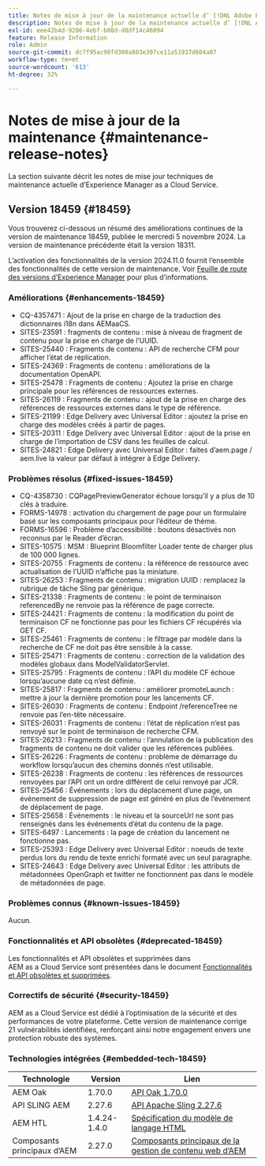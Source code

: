 ```yaml
---
title: Notes de mise à jour de la maintenance actuelle d’ [!DNL Adobe Experience Manager]  as a Cloud Service.
description: Notes de mise à jour de la maintenance actuelle d’ [!DNL Adobe Experience Manager]  as a Cloud Service.
exl-id: eee42b4d-9206-4ebf-b88d-d8df14c46094
feature: Release Information
role: Admin
source-git-commit: dc7f95ac98fd300a803e307ce11a51937d604a07
workflow-type: tm+mt
source-wordcount: '613'
ht-degree: 32%

---
```



# Notes de mise à jour de la maintenance {#maintenance-release-notes}

La section suivante décrit les notes de mise jour techniques de maintenance actuelle d’Experience Manager as a Cloud Service.

## Version 18459 {#18459}

Vous trouverez ci-dessous un résumé des améliorations continues de la version de maintenance 18459, publiée le mercredi 5 novembre 2024. La version de maintenance précédente était la version 18311.

L’activation des fonctionnalités de la version 2024.11.0 fournit l’ensemble des fonctionnalités de cette version de maintenance. Voir [Feuille de route des versions d’Experience Manager](https://experienceleague.adobe.com/fr/docs/experience-manager-release-information/aem-release-updates/update-releases-roadmap) pour plus d’informations.

### Améliorations {#enhancements-18459}

* CQ-4357471 : Ajout de la prise en charge de la traduction des dictionnaires i18n dans AEMaaCS.
* SITES-23591 : fragments de contenu : mise à niveau de fragment de contenu pour la prise en charge de l’UUID.
* SITES-25440 : Fragments de contenu : API de recherche CFM pour afficher l’état de réplication.
* SITES-24369 : Fragments de contenu : améliorations de la documentation OpenAPI.
* SITES-25478 : Fragments de contenu : Ajoutez la prise en charge principale pour les références de ressources externes.
* SITES-26119 : Fragments de contenu : ajout de la prise en charge des références de ressources externes dans le type de référence.
* SITES-21199 : Edge Delivery avec Universal Editor : ajoutez la prise en charge des modèles créés à partir de pages.
* SITES-20311 : Edge Delivery avec Universal Editor : ajout de la prise en charge de l’importation de CSV dans les feuilles de calcul.
* SITES-24821 : Edge Delivery avec Universal Editor : faites d’aem.page / aem.live la valeur par défaut à intégrer à Edge Delivery.

### Problèmes résolus {#fixed-issues-18459}

* CQ-4358730 : CQPagePreviewGenerator échoue lorsqu’il y a plus de 10 clés à traduire.
* FORMS-14978 : activation du chargement de page pour un formulaire basé sur les composants principaux pour l’éditeur de thème.
* FORMS-16596 : Problème d’accessibilité : boutons désactivés non reconnus par le Reader d’écran.
* SITES-10575 : MSM : Blueprint Bloomfilter Loader tente de charger plus de 100 000 lignes.
* SITES-20755 : Fragments de contenu : la référence de ressource avec actualisation de l’UUID n’affiche pas la miniature.
* SITES-26253 : Fragments de contenu : migration UUID : remplacez la rubrique de tâche Sling par générique.
* SITES-21338 : Fragments de contenu : le point de terminaison referencedBy ne renvoie pas la référence de page correcte.
* SITES-24421 : Fragments de contenu : la modification du point de terminaison CF ne fonctionne pas pour les fichiers CF récupérés via GET CF.
* SITES-25461 : Fragments de contenu : le filtrage par modèle dans la recherche de CF ne doit pas être sensible à la casse.
* SITES-25471 : Fragments de contenu : correction de la validation des modèles globaux dans ModelValidatorServlet.
* SITES-25795 : Fragments de contenu : l’API du modèle CF échoue lorsqu’aucune date cq n’est définie.
* SITES-25817 : Fragments de contenu : améliorer promoteLaunch : mettre à jour la dernière promotion pour les lancements CF.
* SITES-26030 : Fragments de contenu : Endpoint /referenceTree ne renvoie pas l’en-tête nécessaire.
* SITES-26031 : Fragments de contenu : l’état de réplication n’est pas renvoyé sur le point de terminaison de recherche CFM.
* SITES-26213 : Fragments de contenu : l’annulation de la publication des fragments de contenu ne doit valider que les références publiées.
* SITES-26226 : Fragments de contenu : problème de démarrage du workflow lorsqu’aucun des chemins donnés n’est utilisable.
* SITES-26238 : Fragments de contenu : les références de ressources renvoyées par l’API ont un ordre différent de celui renvoyé par JCR.
* SITES-25456 : Événements : lors du déplacement d’une page, un événement de suppression de page est généré en plus de l’événement de déplacement de page.
* SITES-25658 : Événements : le niveau et la sourceUrl ne sont pas renseignés dans les événements d’état du contenu de la page.
* SITES-6497 : Lancements : la page de création du lancement ne fonctionne pas.
* SITES-25393 : Edge Delivery avec Universal Editor : noeuds de texte perdus lors du rendu de texte enrichi formaté avec un seul paragraphe.
* SITES-24643 : Edge Delivery avec Universal Editor : les attributs de métadonnées OpenGraph et twitter ne fonctionnent pas dans le modèle de métadonnées de page.

### Problèmes connus {#known-issues-18459}

Aucun.

### Fonctionnalités et API obsolètes {#deprecated-18459}

Les fonctionnalités et API obsolètes et supprimées dans AEM as a Cloud Service sont présentées dans le document [Fonctionnalités et API obsolètes et supprimées](/help/release-notes/deprecated-removed-features.md).

### Correctifs de sécurité {#security-18459}

AEM as a Cloud Service est dédié à l’optimisation de la sécurité et des performances de votre plateforme. Cette version de maintenance corrige 21 vulnérabilités identifiées, renforçant ainsi notre engagement envers une protection robuste des systèmes.

### Technologies intégrées {#embedded-tech-18459}

| Technologie | Version | Lien |
|---|---|---|
| AEM Oak | 1.70.0 | [API Oak 1.70.0](https://www.javadoc.io/doc/org.apache.jackrabbit/oak-api/1.70.0/index.html) |
| API SLING AEM | 2.27.6 | [API Apache Sling 2.27.6](https://www.javadoc.io/doc/org.apache.sling/org.apache.sling.api/latest/index.html) |
| AEM HTL | 1.4.24-1.4.0 | [Spécification du modèle de langage HTML](https://github.com/adobe/htl-spec) |
| Composants principaux d’AEM | 2.27.0 | [Composants principaux de la gestion de contenu web d’AEM](https://github.com/adobe/aem-core-wcm-components) |
